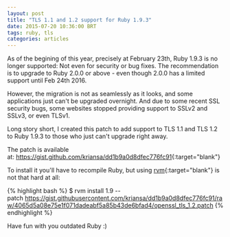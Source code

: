 ```yaml
---
layout: post
title: "TLS 1.1 and 1.2 support for Ruby 1.9.3"
date: 2015-07-20 10:36:00 BRT
tags: ruby, tls
categories: articles
---
```

As of the begining of this year, precisely at February 23th, Ruby 1.9.3 is no longer supported: Not even for security or bug fixes. The recommendation is to upgrade to Ruby 2.0.0 or above - even though 2.0.0 has a limited support until Feb 24th 2016.

However, the migration is not as seamlessly as it looks, and some applications just can't be upgraded overnight. And due to some recent SSL security bugs, some websites stopped providing support to SSLv2 and SSLv3, or even TLSv1.

Long story short, I created this patch to add support to TLS 1.1 and TLS 1.2 to Ruby 1.9.3 to those who just can't upgrade right away.

The patch is available at: <https://gist.github.com/kriansa/dd1b9a0d8dfec776fc91>{:target="blank"}

To install it you'll have to recompile Ruby, but using [rvm](http://rvm.io){:target="blank"} is not that hard at all:

{% highlight bash %}
$ rvm install 1.9 --patch https://gist.githubusercontent.com/kriansa/dd1b9a0d8dfec776fc91/raw/4065d5a08e75e1f071dadeabf5a85b43de6bfad4/openssl_tls_1.2.patch
{% endhighlight %}

Have fun with you outdated Ruby :)
